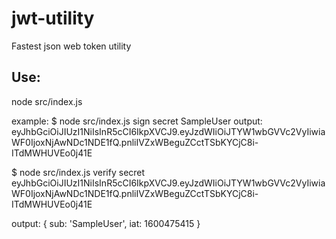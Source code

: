 # jwt-utility

Fastest json web token utility

## Use:  

node src/index.js <sign> <secret> <name>

example:
$ node src/index.js sign secret SampleUser
output: 
eyJhbGciOiJIUzI1NiIsInR5cCI6IkpXVCJ9.eyJzdWIiOiJTYW1wbGVVc2VyIiwiaWF0IjoxNjAwNDc1NDE1fQ.pnliIVZxWBeguZCctTSbKYCjC8i-ITdMWHUVEo0j41E  

$ node src/index.js verify secret eyJhbGciOiJIUzI1NiIsInR5cCI6IkpXVCJ9.eyJzdWIiOiJTYW1wbGVVc2VyIiwiaWF0IjoxNjAwNDc1NDE1fQ.pnliIVZxWBeguZCctTSbKYCjC8i-ITdMWHUVEo0j41E

output: 
{ sub: 'SampleUser', iat: 1600475415 }